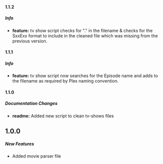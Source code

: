 #### 1.1.2 

##### Info

* **feature:** tv show script checks for "." in the filename & checks for the SxxExx format to include in the cleaned file which was missing from the previous version.

#### 1.1.1 

##### Info

* **feature:** tv show script now searches for the Episode name and adds to the filename as required by Plex naming convention.

#### 1.1.0 

##### Documentation Changes

* **readme:** Added new script to clean tv-shows files

## 1.0.0

##### New Features

* Added movie parser file

